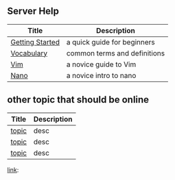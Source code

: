## Server Help

| Title                              | Description                 |
|------------------------------------|-----------------------------|
| [Getting Started][getting-started] | a quick guide for beginners |
| [Vocabulary][vocab]                | common terms and definitions|
| [Vim][vim]                         | a novice guide to Vim       |
| [Nano][nano]                       | a novice intro to nano      |

[getting-started]: /server/help/GettingStarted#getting-started-with-the-server
[vim]: /server/help/Text%20Editors/Vim#vim
[nano]: /server/help/Text%20Editors/nano#nano
[vocab]: /server/help/vocab


## other topic that should be online

| Title                              | Description                 |
|------------------------------------|-----------------------------|
| [topic][link] | desc |
| [topic][link] | desc |
| [topic][link] | desc |

[link]: 
[link]: 
[link]: 




